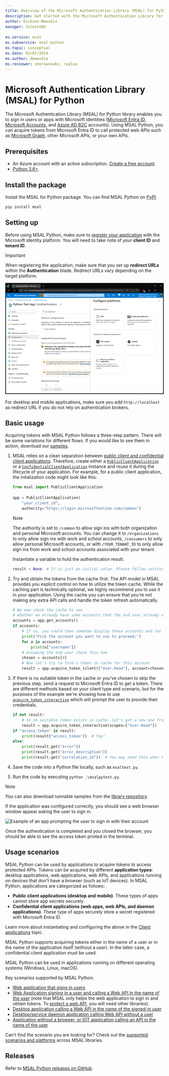 ```yaml
---
title: Overview of the Microsoft Authentication Library (MSAL) for Python
description: Get started with the Microsoft Authentication Library for Python to sign in users or apps with Microsoft identities."
author: Dickson-Mwendia
manager: CelesteDG

ms.service: msal
ms.subservice: msal-python
ms.topic: conceptual
ms.date: 02/07/2024
ms.author: dmwendia
ms.reviewer: shermanouko, rayluo
---
```


# Microsoft Authentication Library (MSAL) for Python

The Microsoft Authentication Library (MSAL) for Python library enables you to sign in users or apps with Microsoft identities ([Microsoft Entra ID](https://azure.microsoft.com/services/active-directory/), [Microsoft Accounts](https://account.microsoft.com), and [Azure AD B2C](https://azure.microsoft.com/services/active-directory-b2c/) accounts). Using MSAL Python, you can acquire tokens from Microsoft Entra ID to call protected web APIs such as [Microsoft Graph](https://graph.microsoft.io/), other Microsoft APIs, or your own APIs.


## Prerequisites

- An Azure account with an active subscription. [Create a free account](https://signup.azure.com/).
- [Python 3.6+](https://www.python.org/downloads/).

## Install the package

Install the MSAL for Python package. You can find MSAL Python on [PyPI](https://pypi.org/project/msal/).

```Bash
pip install msal
```

## Setting up

Before using MSAL Python, make sure to [register your application](/azure/active-directory/develop/quickstart-v2-register-an-app) with the Microsoft identity platform. You will need to take note of your **client ID** and **tenant ID**.

>[!IMPORTANT]
>When registering the application, make sure that you set up **redirect URLs** within the **Authentication** blade. Redirect URLs vary depending on the target platform.
>
>![Screenshot showing redirect URLs in Azure Portal](./media/redirect-urls.png)
>
>For desktop and mobile applications, make sure you add `http://localhost` as redirect URL if you do not rely on authentication brokers.

## Basic usage

Acquiring tokens with MSAL Python follows a three-step pattern. There will be some variations for different flows. If you would like to see them in action, download our [samples](https://github.com/AzureAD/microsoft-authentication-library-for-python/tree/dev/sample).

1. MSAL relies on a clean separation between [public client and confidential client applications](https://tools.ietf.org/html/rfc6749#section-2.1). Therefore, create either a [`PublicClientApplication`](xref:msal.application.PublicClientApplication) or a [`ConfidentialClientApplication`](xref:msal.application.ConfidentialClientApplication) instance and reuse it during the lifecycle of your application. For example, for a public client application, the initalization code might look like this:

    ```python
    from msal import PublicClientApplication

    app = PublicClientApplication(
        "your_client_id",
        authority="https://login.microsoftonline.com/common")
    ```

    >[!NOTE]
    >The authority is set to `/common` to allow sign ins with both organizaiton and personal Microsoft accounts. You can change it to `/organizations` to only allow sign ins with work and school accounts, `/consumers` to only allow personal Microsoft accounts, or with `/YOUR_TENANT_ID` to only allow sign ins from work and school accounts associated with your tenant.

    Instantiate a variable to hold the authentication result:

    ```python
    result = None  # It is just an initial value. Please follow instructions below.
    ```

2. Try and obtain the tokens from the cache first. The API model in MSAL provides you explicit control on how to utilize the token cache. While the caching part is technically optional, we highly recommend you to use it in your application. Using the cache you can ensure that you're not making any extra API calls and handle the token refresh automatically.

   ```python
   # We now check the cache to see
   # whether we already have some accounts that the end user already used to sign in before.
   accounts = app.get_accounts()
   if accounts:
       # If so, you could then somehow display these accounts and let end user choose
       print("Pick the account you want to use to proceed:")
       for a in accounts:
           print(a["username"])
       # Assuming the end user chose this one
       chosen = accounts[0]
       # Now let's try to find a token in cache for this account
       result = app.acquire_token_silent(["User.Read"], account=chosen)
   ```

3. If there is no suitable token in the cache or you've chosen to skip the previous step, send a request to Microsoft Entra ID to get a token. There are different methods based on your client type and scenario, but for the purposes of the example we're showing how to use [`acquire_token_interactive`](xref:msal.application.PublicClientApplication.acquire_token_interactive) which will prompt the user to provide their credentials.

   ```python
   if not result:
       # So no suitable token exists in cache. Let's get a new one from Azure AD.
       result = app.acquire_token_interactive(scopes=["User.Read"])
   if "access_token" in result:
       print(result["access_token"])  # Yay!
   else:
       print(result.get("error"))
       print(result.get("error_description"))
       print(result.get("correlation_id"))  # You may need this when reporting a bug
   ```

4. Save the code into a Python file locally, such as `msaltest.py`.
5. Run the code by executing `python .\msalpytest.py`.

>[!NOTE]
>You can also download runnable samples from the [library repository](https://github.com/AzureAD/microsoft-authentication-library-for-python/blob/1.22.0/sample/interactive_sample.py).

If the application was configured correctly, you should see a web browser window appear asking the user to sign in.

![Example of an app prompting the user to sign in with their account](./media/basic-pca-app-prompt.gif)

Once the authentication is completed and you closed the browser, you should be able to see the access token printed in the terminal.

## Usage scenarios

MSAL Python can be used by applications to acquire tokens to access protected APIs. Tokens can be acquired by different **application types**: desktop applications, web applications, web APIs, and applications running on devices that don't have a browser (such as IoT devices). In MSAL Python, applications are categorized as follows:

- **Public client applications (desktop and mobile)**. These types of apps cannot store app secrets securely.
- **Confidential client applications (web apps, web APIs, and daemon applications)**. These type of apps securely store a secret registered with Microsoft Entra ID.

Learn more about instantiating and configuring the above in the [Client applications](./getting-started/client-applications.md) topic.

MSAL Python supports acquiring tokens either in the name of a user or in the name of the application itself (without a user). In the latter case, a confidential client application must be used.

MSAL Python can be used in applications running on different operating systems (Windows, Linux, macOS).

Key scenarios supported by MSAL Python:

- [Web application that signs in users](/azure/active-directory/develop/scenario-web-app-sign-user-overview)
- [Web Application signing in a user and calling a Web API in the name of the user](/azure/active-directory/develop/scenario-web-app-call-api-overview) (note that MSAL only helps the web application to sign in and obtain tokens. To [protect a web API](/azure/active-directory/develop/scenario-protected-web-api-overview), you will need other libraries).
- [Desktop application calling a Web API in the name of the signed-in user](/azure/active-directory/develop/scenario-desktop-overview)
- [Desktop/service daemon application calling Web API without a user](/azure/active-directory/develop/scenario-daemon-overview)
- [Application without a browser, or IOT application calling an API in the name of the user](/azure/active-directory/develop/scenario-desktop-acquire-token?tabs=python#command-line-tool-without-web-browser)

Can't find the scenario you are looking for? Check out the [supported scenarios and platforms](/azure/active-directory/develop/authentication-flows-app-scenarios#scenarios-and-supported-platforms-and-languages) across MSAL libraries.

## Releases

Refer to [MSAL Python releases on GitHub](https://github.com/AzureAD/microsoft-authentication-library-for-python/releases).
